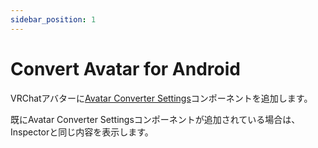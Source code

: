 ```yaml
---
sidebar_position: 1
---
```


# Convert Avatar for Android

VRChatアバターに[Avatar Converter Settings](../components/avatar-converter-settings)コンポーネントを追加します。

既にAvatar Converter Settingsコンポーネントが追加されている場合は、Inspectorと同じ内容を表示します。
